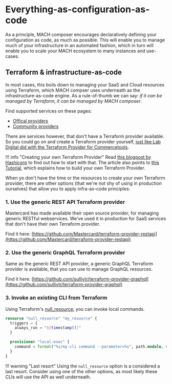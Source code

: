 # Everything-as-configuration-as-code

As a principle, MACH composer encourages declaratively defining your configuration as code, as much as possible. This will enable you to manage much of your infrastructure in an automated fashion, which in turn will enable you to scale your MACH ecosystem to many instances and use-cases.


## Terraform & infrastructure-as-code

In most cases, this boils down to managing your SaaS and Cloud resources using Terraform, which MACH compser uses underneath as the infrastructure-as-code engine. As a rule-of-thumb we can say: *if it can be managed by Terraform, it can be managed by MACH composer*.

Find supported services on these pages:

- [Offical providers](https://www.terraform.io/docs/providers/index.html)
- [Community providers](https://www.terraform.io/docs/providers/type/community-index.html)


There are services however, that don't have a Terraform provider available. So you could go on and create a Terraform provider yourself, [just like Lab Digital did with the Terraform Provider for Commercetools](https://blog.labdigital.nl/commercetools-terraform-a-match-made-in-heaven-1d7a48e4931b). 


!!! info "Creating your own Terraform Provider"
    Read [this blogpost by Hashicorp](https://www.hashicorp.com/resources/creating-terraform-provider-for-anything) to find out how to start with that. The article also points to [this Tutorial](https://learn.hashicorp.com/collections/terraform/providers), which explains how to build your own Terraform Provider.


When yo don't have the time or the resources to create your own Terraform provider, there are other options (that we're not shy of using in production ourselves) that allow you to apply infra-as-code principles:

### 1. Use the generic REST API Terraform provider

Mastercard has made available their open source provider, for managing generic RESTful webservices. We've used it in production for SaaS services that don't have their own Terraform provider.

Find it here: [https://github.com/Mastercard/terraform-provider-restapi](https://github.com/Mastercard/terraform-provider-restapi)


### 2. Use the generic GraphQL Terraform provider

Same as the generic REST API provider, a generic GraphQL Terraform provider is available, that you can use to manage GraphQL resources.

Find it here: [https://github.com/sullivtr/terraform-provider-graphql](https://github.com/sullivtr/terraform-provider-graphql)


### 3. Invoke an existing CLI from Terraform

Using Terraform's [null_resource](https://registry.terraform.io/providers/hashicorp/null/latest/docs/resources/resource), you can invoke local commands.

```terraform
resource "null_resource" "my_resource" {
  triggers = {
    always_run = "${timestamp()}"
  }

  provisioner "local-exec" {
    command = format("%s/my-cli command --parameter=%s", path.module, var.my_parameter)
  }
}
```

!!! warning "Last resort"
    Using the `null_resource` option is a considered a last resort. Consider using one of the other options, as most likely these CLIs will use the API as well underneath.
